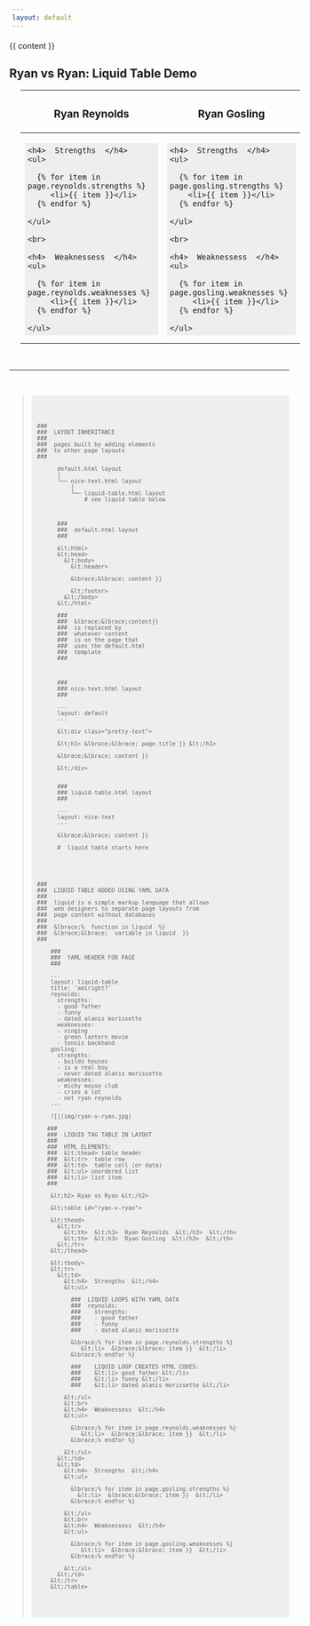 ```yaml
---
layout: default
---
```

  
{{ content }}




<h2> Ryan vs Ryan: Liquid Table Demo </h2>

<table id="ryan-v-ryan">

<thead>
  <tr>
    <th>  <h3>  Ryan Reynolds  </h3>  </th>
    <th>  <h3>  Ryan Gosling  </h3>  </th>
  </tr>
</thead>

<tbody>

<tr>
  
  
  <td>
  
    
    <h4>  Strengths  </h4>
    <ul>
      
      {% for item in page.reynolds.strengths %}
         <li>{{ item }}</li>
      {% endfor %}
      
    </ul>
    
    <br>

    <h4>  Weaknessess  </h4>
    <ul>
      
      {% for item in page.reynolds.weaknesses %}
         <li>{{ item }}</li>
      {% endfor %}
      
    </ul>  
    
    
  </td>
  


  <td>
  
    <h4>  Strengths  </h4>
    <ul>
      
      {% for item in page.gosling.strengths %}
        <li>{{ item }}</li>
      {% endfor %}
      
    </ul>
    
    <br>
    
    <h4>  Weaknessess  </h4>
    <ul>
      
      {% for item in page.gosling.weaknesses %}
         <li>{{ item }}</li>
      {% endfor %}
      
    </ul>

  </td>
</tr> 

</table>


<br>

<hr>

<br>


<blockquote>
<pre>
<code>

    ###
    ###  LAYOUT INHERITANCE
    ###
    ###  pages built by adding elements 
    ###  to other page layouts 
    ###

          default.html layout 
          │
          └── nice-text.html layout 
              │
              └── liquid-table.html layout
                  # see liquid table below



          ###
          ###  default.html layout
          ###

          &lt;html>
          &lt;head>
            &lt;body>                                
              &lt;header>   

              &lbrace;&lbrace; content }}     

              &lt;footer>           
            &lt;/body>  
          &lt;/html>     

          ###
          ###  &lbrace;&lbrace;content}}
          ###  is replaced by
          ###  whatever content
          ###  is on the page that
          ###  uses the default.html 
          ###  template 
          ###



          ###
          ### nice-text.html layout
          ###

          ---
          layout: default
          ---

          &lt;div class="pretty-text">

          &lt;h1> &lbrace;&lbrace; page.title }} &lt;/h1>

          &lbrace;&lbrace; content }}

          &lt;/div>


          ###
          ### liquid-table.html layout
          ###

          ---
          layout: nice-text
          ---

          &lbrace;&lbrace; content }}

          #  liquid table starts here





    ###
    ###  LIQUID TABLE ADDED USING YAML DATA
    ###
    ###  liquid is a simple markup language that allows
    ###  web designers to separate page layouts from
    ###  page content without databases
    ###
    ###  &lbrace;%  function in liquid  %}
    ###  &lbrace;&lbrace;  variable in liquid  }}
    ###

        ###
        ###  YAML HEADER FOR PAGE
        ###

        ---
        layout: liquid-table
        title: 'amiright?'
        reynolds:
          strengths:
          - good father
          - funny
          - dated alanis morissette
          weaknesses: 
          - singing
          - green lantern movie
          - tennis backhand 
        gosling:
          strengths: 
          - builds houses
          - is a real boy
          - never dated alanis morissette
          weaknesses: 
          - micky mouse club
          - cries a lot
          - not ryan reynolds
        ---
        
        ![](img/ryan-v-ryan.jpg)

       ###
       ###  LIQUID TAG TABLE IN LAYOUT
       ###
       ###  HTML ELEMENTS: 
       ###  &lt;thead> table header
       ###  &lt;tr>  table row 
       ###  &lt;td>  table cell (or data)
       ###  &lt;ul> unordered list
       ###  &lt;li> list item 
       ###

        &lt;h2> Ryan vs Ryan &lt;/h2>

        &lt;table id="ryan-v-ryan">

        &lt;thead>
          &lt;tr>
            &lt;th>  &lt;h3>  Ryan Reynolds  &lt;/h3>  &lt;/th>
            &lt;th>  &lt;h3>  Ryan Gosling  &lt;/h3>  &lt;/th>
          &lt;/tr>
        &lt;/thead>

        &lt;tbody>
        &lt;tr>
          &lt;td>
            &lt;h4>  Strengths  &lt;/h4>
            &lt;ul>

              ###  LIQUID LOOPS WITH YAML DATA
              ###  reynolds:
              ###    strengths:
              ###    - good father
              ###    - funny
              ###    - dated alanis morissette

              &lbrace;% for item in page.reynolds.strengths %}
                 &lt;li>  &lbrace;&lbrace; item }}  &lt;/li>
              &lbrace;% endfor %}

              ###    LIQUID LOOP CREATES HTML CODES:
              ###    &lt;li> good father &lt;/li>
              ###    &lt;li> funny &lt;/li>
              ###    &lt;li> dated alanis morissette &lt;/li>        

            &lt;/ul>
            &lt;br>
            &lt;h4>  Weaknessess  &lt;/h4>
            &lt;ul>

              &lbrace;% for item in page.reynolds.weaknesses %}
                 &lt;li>  &lbrace;&lbrace; item }}  &lt;/li>
              &lbrace;% endfor %}

            &lt;/ul>  
          &lt;/td>
          &lt;td>
            &lt;h4>  Strengths  &lt;/h4>
            &lt;ul>

              &lbrace;% for item in page.gosling.strengths %}
                &lt;li>  &lbrace;&lbrace; item }}  &lt;/li>
              &lbrace;% endfor %}

            &lt;/ul>
            &lt;br>
            &lt;h4>  Weaknessess  &lt;/h4>
            &lt;ul>

              &lbrace;% for item in page.gosling.weaknesses %}
                 &lt;li>  &lbrace;&lbrace; item }}  &lt;/li>
              &lbrace;% endfor %}

            &lt;/ul>
          &lt;/td>
        &lt;/tr> 
        &lt;/table>

</code>
</pre>
</blockquote>





<style>
  pre{
  font-family: Consolas, Menlo, Monaco, Lucida Console, Liberation Mono, DejaVu Sans Mono, Bitstream Vera Sans Mono, Courier New, monospace, serif;
  margin-bottom: 10px;
  padding: 5px;
  background-color: #eee;
  width: 750px!ie7;
  padding-bottom: 20px!ie7;
}

ui {
  padding-inline-start: 10px;
  }
  
table {
  margin-left: 20px;
  }
  
</style>
